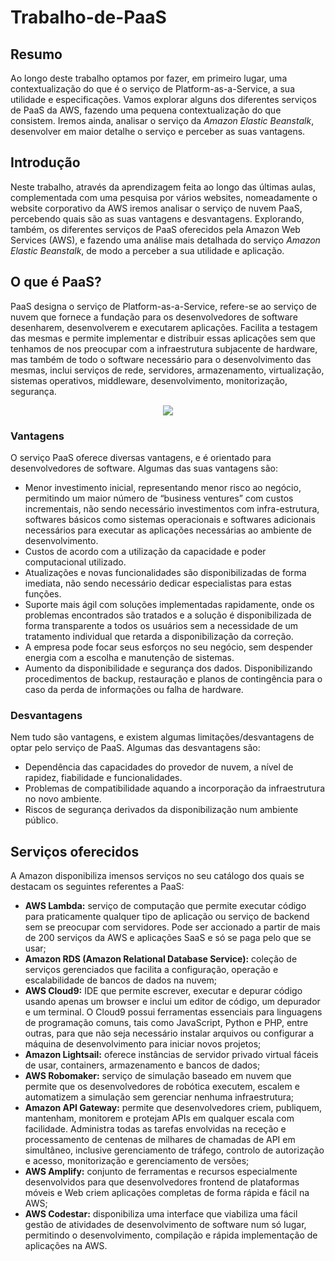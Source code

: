 # Trabalho-de-PaaS
## Resumo

Ao longo deste trabalho optamos por fazer, em primeiro lugar, uma contextualização 
do que é o serviço de Platform-as-a-Service, a sua utilidade e especificações. Vamos explorar alguns dos diferentes serviços de PaaS da AWS, fazendo uma pequena contextualização do que consistem. Iremos ainda, analisar o serviço da *Amazon Elastic Beanstalk*, desenvolver em maior detalhe o serviço e perceber as suas vantagens.  

## Introdução

Neste trabalho, através da aprendizagem feita ao longo das últimas aulas, complementada com uma pesquisa por vários websites, nomeadamente o website corporativo da AWS  iremos analisar o serviço de nuvem PaaS, percebendo quais são as suas vantagens e desvantagens. Explorando, também, os diferentes serviços de PaaS oferecidos pela Amazon Web Services (AWS), e fazendo uma análise mais detalhada do serviço *Amazon Elastic Beanstalk*, de modo a perceber a sua utilidade e aplicação.


## O que é PaaS?

PaaS designa o serviço de Platform-as-a-Service, refere-se ao serviço de nuvem que fornece a fundação para os desenvolvedores de software desenharem, desenvolverem e executarem aplicações. Facilita a testagem das mesmas e permite implementar e distribuir essas aplicações sem que tenhamos de nos preocupar com a infraestrutura subjacente de hardware, mas também de todo o software necessário para o desenvolvimento das mesmas, inclui serviços de rede, servidores, armazenamento, virtualização, sistemas operativos, middleware, desenvolvimento, monitorização, segurança.

<p align="center">
  <img src="https://blogs.bmc.com/wp-content/uploads/2017/09/saas-vs-paas-vs-iaas-720x675.png"/>
</p>


### Vantagens

O serviço PaaS oferece diversas  vantagens, e é orientado para desenvolvedores de software. Algumas das suas vantagens são: 
* Menor investimento inicial, representando menor risco ao negócio, permitindo um maior número de “business ventures” com custos incrementais, não sendo necessário investimentos com infra-estrutura, softwares básicos como sistemas operacionais e softwares adicionais necessários para executar as aplicações necessárias ao ambiente de desenvolvimento. 
* Custos de acordo com a utilização da capacidade e poder computacional utilizado. 
* Atualizações e novas funcionalidades são disponibilizadas de forma imediata, não sendo necessário dedicar especialistas para estas funções.
* Suporte mais ágil com soluções implementadas rapidamente, onde os problemas encontrados são tratados e a solução é disponibilizada de forma transparente a todos os usuários sem a necessidade de um tratamento individual que retarda a disponibilização da correção.
* A empresa pode focar seus esforços no seu negócio, sem despender energia com a escolha e manutenção de sistemas.
* Aumento da disponibilidade e segurança dos dados. Disponibilizando procedimentos de backup, restauração e planos de contingência para o caso da perda de informações ou falha de hardware.

### Desvantagens

Nem tudo são vantagens, e existem algumas limitações/desvantagens de optar pelo serviço de PaaS. Algumas das desvantagens são: 
* Dependência das capacidades do provedor de nuvem, a nível de rapidez, fiabilidade e funcionalidades. 
* Problemas de compatibilidade aquando a incorporação da infraestrutura no novo ambiente.
* Riscos de segurança derivados da disponibilização num ambiente público.

## Serviços oferecidos

A Amazon disponibiliza imensos serviços no seu catálogo dos quais se destacam os seguintes referentes a PaaS:

*	**AWS Lambda:** serviço de computação que permite executar código para praticamente qualquer tipo de aplicação ou serviço de backend sem se preocupar com servidores. Pode ser accionado a partir de mais de 200 serviços da AWS e aplicações SaaS e só se paga pelo que se usar;
*	**Amazon RDS (Amazon Relational Database Service):** coleção de serviços gerenciados que facilita a configuração, operação e escalabilidade de bancos de dados na nuvem;
*	**AWS Cloud9:** IDE que permite escrever, executar e depurar código usando apenas um browser e inclui um editor de código, um depurador e um terminal. O Cloud9 possui ferramentas essenciais para linguagens de programação comuns, tais como JavaScript, Python e PHP, entre outras, para que não seja necessário instalar arquivos ou configurar a máquina de desenvolvimento para iniciar novos projetos;
*	**Amazon Lightsail:**  oferece instâncias de servidor privado virtual fáceis de usar, containers, armazenamento e bancos de dados;
*	**AWS Robomaker:** serviço de simulação baseado em nuvem que permite que os desenvolvedores de robótica executem, escalem e automatizem a simulação sem gerenciar nenhuma infraestrutura;
*	**Amazon API Gateway:** permite que desenvolvedores criem, publiquem, mantenham, monitorem e protejam APIs em qualquer escala com facilidade. Administra todas as tarefas envolvidas na receção e processamento de centenas de milhares de chamadas de API em simultâneo, inclusive gerenciamento de tráfego, controlo de autorização e acesso, monitorização e gerenciamento de versões;
*	**AWS Amplify:** conjunto de ferramentas e recursos especialmente desenvolvidos para que desenvolvedores frontend de plataformas móveis e Web criem aplicações completas de forma rápida e fácil na AWS;
*	**AWS Codestar:** disponibiliza uma interface que viabiliza uma fácil gestão de atividades de desenvolvimento de software num só lugar, permitindo o desenvolvimento, compilação e rápida implementação de aplicações na AWS.
